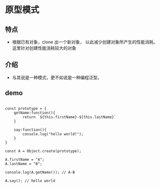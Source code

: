 # 原型模式

## 特点

- 根据已有对象，clone 出一个新对象， 以此减少创建对象所产生的性能消耗。这里针对创建性能消耗较大的对象

## 介绍

- 与其说是一种模式，更不如说是一种编程泛型。

## demo

```language=javascript

const prototype = {
    getName:function(){
        return `${this.firstName}-${this.lastName}`
    }

    say:function(){
        console.log("hello world!");
    }
}

const A = Object.create(prototype);

A.firstName = "A";
A.lastName = "B";

console.log(A.getName()); // A-B

A.say(); // hello world

```
